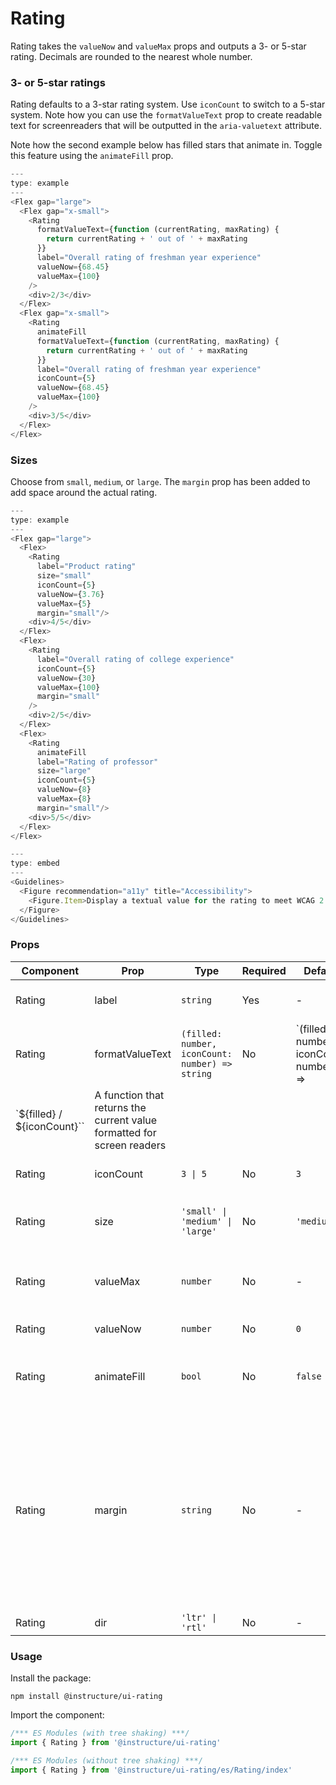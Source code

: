 # Rating


Rating takes the `valueNow` and `valueMax` props and
outputs a 3- or 5-star rating. Decimals are rounded to the nearest
whole number.

### 3- or 5-star ratings

Rating defaults to a 3-star rating system. Use `iconCount` to switch
to a 5-star system. Note how you can use the `formatValueText` prop to
create readable text for screenreaders that will be outputted in the
`aria-valuetext` attribute.

Note how the second example below has filled stars that animate in. Toggle
this feature using the `animateFill` prop.

```js
---
type: example
---
<Flex gap="large">
  <Flex gap="x-small">
    <Rating
      formatValueText={function (currentRating, maxRating) {
        return currentRating + ' out of ' + maxRating
      }}
      label="Overall rating of freshman year experience"
      valueNow={68.45}
      valueMax={100}
    />
    <div>2/3</div>
  </Flex>
  <Flex gap="x-small">
    <Rating
      animateFill
      formatValueText={function (currentRating, maxRating) {
        return currentRating + ' out of ' + maxRating
      }}
      label="Overall rating of freshman year experience"
      iconCount={5}
      valueNow={68.45}
      valueMax={100}
    />
    <div>3/5</div>
  </Flex>
</Flex>
```

### Sizes

Choose from `small`, `medium`, or `large`. The `margin` prop has been added to add
space around the actual rating.

```js
---
type: example
---
<Flex gap="large">
  <Flex>
    <Rating
      label="Product rating"
      size="small"
      iconCount={5}
      valueNow={3.76}
      valueMax={5}
      margin="small"/>
    <div>4/5</div>
  </Flex>
  <Flex>
    <Rating
      label="Overall rating of college experience"
      iconCount={5}
      valueNow={30}
      valueMax={100}
      margin="small"
    />
    <div>2/5</div>
  </Flex>
  <Flex>
    <Rating
      animateFill
      label="Rating of professor"
      size="large"
      iconCount={5}
      valueNow={8}
      valueMax={8}
      margin="small"/>
    <div>5/5</div>
  </Flex>
</Flex>
```

```js
---
type: embed
---
<Guidelines>
  <Figure recommendation="a11y" title="Accessibility">
    <Figure.Item>Display a textual value for the rating to meet WCAG 2.1 Use of Color standards. "Non-text information within controls that uses a change of hue alone to convey the value or state of an input, such as a 1-5 star indicator where state depends on whether it's filled or empty is likely to fail the Use of color criterion"</Figure.Item>
  </Figure>
</Guidelines>
```


### Props

| Component | Prop | Type | Required | Default | Description |
|-----------|------|------|----------|---------|-------------|
| Rating | label | `string` | Yes | - | A label is required for accessibility |
| Rating | formatValueText | `(filled: number, iconCount: number) => string` | No | `(filled: number, iconCount: number) =>
`${filled} / ${iconCount}`` | A function that returns the current value formatted for screen readers |
| Rating | iconCount | `3 \| 5` | No | `3` | Choose from a 0-3 or 0-5 rating system |
| Rating | size | `'small' \| 'medium' \| 'large'` | No | `'medium'` | Choose from different rating icon sizes |
| Rating | valueMax | `number` | No | - | The maximum rating (defaults to iconCount) |
| Rating | valueNow | `number` | No | `0` | The current rating |
| Rating | animateFill | `bool` | No | `false` | Set to make the icons animate when they become filled |
| Rating | margin | `string` | No | - | Valid values are `0`, `none`, `auto`, `xxx-small`, `xx-small`, `x-small`, `small`, `medium`, `large`, `x-large`, `xx-large`. Apply these values via familiar CSS-like shorthand. For example: `margin="small auto large"`. |
| Rating | dir | `'ltr' \| 'rtl'` | No | - |  |

### Usage

Install the package:

```shell
npm install @instructure/ui-rating
```

Import the component:

```javascript
/*** ES Modules (with tree shaking) ***/
import { Rating } from '@instructure/ui-rating'

/*** ES Modules (without tree shaking) ***/
import { Rating } from '@instructure/ui-rating/es/Rating/index'
```

